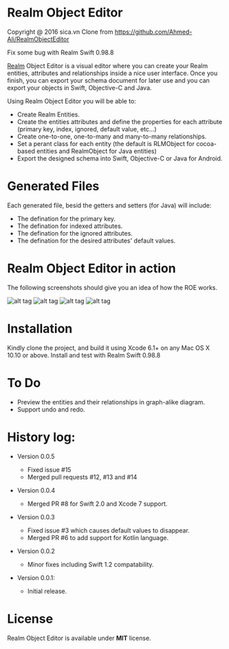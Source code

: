 Realm Object Editor
==========
Copyright @ 2016 sica.vn
Clone from https://github.com/Ahmed-Ali/RealmObjectEditor

Fix some bug with Realm Swift 0.98.8


[Realm](http://realm.io) Object Editor is a visual editor where you can create your Realm entities, attributes and relationships inside a nice user interface. Once you finish, you can export your schema document for later use and you can export your objects in Swift, Objective-C and Java.

Using Realm Object Editor you will be able to:
* Create Realm Entities.
* Create the entities attributes and define the properties for each attribute (primary key, index, ignored, default value, etc...)
* Create one-to-one, one-to-many and many-to-many relationships.
* Set a perant class for each entity (the default is RLMObject for cocoa-based entities and RealmObject for Java entities)
* Export the designed schema into Swift, Objective-C or Java for Android.



Generated Files
========================
Each generated file, besid the getters and setters (for Java) will include:
* The defination for the primary key.
* The defination for indexed attributes.
* The defination for the ignored attributes.
* The defination for the desired attributes' default values.

Realm Object Editor in action
========================

The following screenshots should give you an idea of how the ROE works.

![alt tag](https://cloud.githubusercontent.com/assets/5157350/5888257/55f0820c-a400-11e4-97cf-3c43dfaed7cf.png)
![alt tag](https://cloud.githubusercontent.com/assets/5157350/5888258/55f51f9c-a400-11e4-8de7-2fbd1f0b5eec.png)
![alt tag](https://cloud.githubusercontent.com/assets/5157350/5888259/56060cd0-a400-11e4-9c90-2a3cf4266697.png)
![alt tag](https://cloud.githubusercontent.com/assets/5157350/5888380/712ddd6c-a405-11e4-8d49-870d8b0ffe4a.png)

Installation
========================
Kindly clone the project, and build it using Xcode 6.1+ on any Mac OS X 10.10 or above.
Install and test with Realm Swift 0.98.8

To Do
========================
* Preview the entities and their relationships in graph-alike diagram.
* Support undo and redo.


History log:
========================
* Version 0.0.5
	- Fixed issue #15
	- Merged pull requests #12, #13 and #14

* Version 0.0.4
  - Merged PR #8 for Swift 2.0 and Xcode 7 support.
  
* Version 0.0.3
  - Fixed issue #3 which causes default values to disappear.
  - Merged PR #6 to add support for Kotlin language.
  
* Version 0.0.2
  - Minor fixes including Swift 1.2 compatability.

* Version 0.0.1:
  - Initial release.


License
========================
Realm Object Editor is available under **MIT** license.
